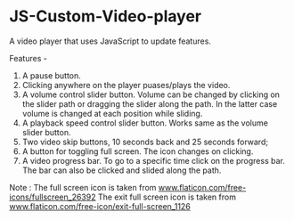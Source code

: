 # JS-Custom-Video-player
A video player that uses JavaScript to update features.

Features -
  1. A pause button.
  2. Clicking anywhere on the player puases/plays the video.
  3. A volume control slider button. Volume can be changed by clicking on the slider path or dragging the slider along the path. In the        latter case volume is changed at each position while sliding.
  4. A playback speed control slider button. Works same as the volume slider button.
  5. Two video skip buttons, 10 seconds back and 25 seconds forward;
  6. A button for toggling full screen. The icon changes on clicking.
  7. A video progress bar. To go to a specific time click on the progress bar. The bar can also be clicked and slided along the path.

Note : The full screen icon is taken from www.flaticon.com/free-icons/fullscreen_26392
       The exit full screen icon is taken from www.flaticon.com/free-icon/exit-full-screen_1126
